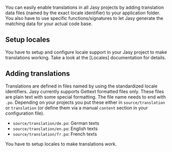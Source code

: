 You can easily enable translations in all Jasy projects by adding translation data files (named by the exact locale identifier) to your application folder. You also have to use specific functions/signatures to let Jasy generate the matching data for your actual code base. 

## Setup locales

You have to setup and configure locale support in your Jasy project to make translations working. Take a look at the [Locales] documentation for details.

## Adding translations

Translations are defined in files named by using the standardized locale identifiers. Jasy currently supports Gettext formatted files only. These files are plain text with some special formatting. The file name needs to end with `.po`. Depending on your projects you put these either in `source/translation` or `translation` (or define them via a manual `content` section in your configuration file).

- `source/translation/de.po`: German texts
- `source/translation/en.po`: English texts
- `source/translation/fr.po`: French texts

You have to setup locales to make translations work.